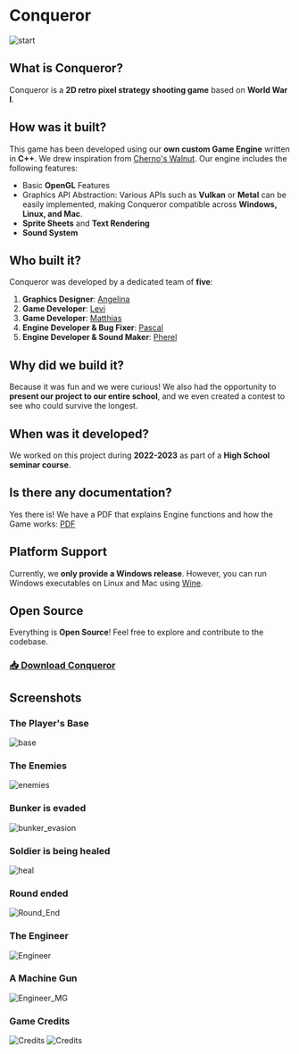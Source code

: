 # Conqueror
![start](https://github.com/BunkerIndustries/Conqueror/blob/master/showcase/Start.png?raw=true)

## What is Conqueror?
Conqueror is a **2D retro pixel strategy shooting game** based on **World War I**.

## How was it built?
This game has been developed using our **own custom Game Engine** written in **C++**. We drew inspiration from [Cherno's Walnut](https://github.com/StudioCherno/Walnut). Our engine includes the following features:

- Basic **OpenGL** Features
- Graphics API Abstraction: Various APIs such as **Vulkan** or **Metal** can be easily implemented, making Conqueror compatible across **Windows, Linux, and Mac**.
- **Sprite Sheets** and **Text Rendering**
- **Sound System**

## Who built it?
Conqueror was developed by a dedicated team of **five**:

1. **Graphics Designer**: [Angelina](mailto:michelann90@gmail.com)
2. **Game Developer**: [Levi](mailto:levlau@web.de)
3. **Game Developer**: [Matthias](mailto:matthias05.geng@t-online.de)
4. **Engine Developer & Bug Fixer**: [Pascal](https://gutsche.tech)
5. **Engine Developer & Sound Maker**: [Pherel](https://phrl.dev)

## Why did we build it?
Because it was fun and we were curious! We also had the opportunity to **present our project to our entire school**, and we even created a contest to see who could survive the longest.

## When was it developed?
We worked on this project during **2022-2023** as part of a **High School seminar course**.

## Is there any documentation?
Yes there is! We have a PDF that explains Engine functions and how the Game works: [PDF](https://github.com/BunkerIndustries/Conqueror/blob/master/showcase/Conqueror.pdf)

## Platform Support
Currently, we **only provide a Windows release**. However, you can run Windows executables on Linux and Mac using [Wine](https://gitlab.winehq.org/wine/wine/-/wikis/Download).

## Open Source
Everything is **Open Source**! Feel free to explore and contribute to the codebase.

### [📥 Download Conqueror](https://github.com/BunkerIndustries/Conqueror/releases/download/sk23/Conqueror.zip)

## Screenshots
### The Player's Base
![base](https://github.com/BunkerIndustries/Conqueror/blob/master/showcase/Base.png?raw=true)

### The Enemies
![enemies](https://github.com/BunkerIndustries/Conqueror/blob/master/showcase/Enemies.png?raw=true)

### Bunker is evaded
![bunker_evasion](https://github.com/BunkerIndustries/Conqueror/blob/master/showcase/Bunker_evasion.png?raw=true)

### Soldier is being healed
![heal](https://github.com/BunkerIndustries/Conqueror/blob/master/showcase/Heal.png?raw=true)

### Round ended
![Round_End](https://github.com/BunkerIndustries/Conqueror/blob/master/showcase/Round_End.png?raw=true)

### The Engineer
![Engineer](https://github.com/BunkerIndustries/Conqueror/blob/master/showcase/Engineer.png?raw=true)

### A Machine Gun
![Engineer_MG](https://github.com/BunkerIndustries/Conqueror/blob/master/showcase/Engineer_MG.png?raw=true)

### Game Credits
![Credits](https://github.com/BunkerIndustries/Conqueror/blob/master/showcase/Credits_GameTeam.png?raw=true)
![Credits](https://github.com/BunkerIndustries/Conqueror/blob/master/showcase/Credits.png?raw=true)
